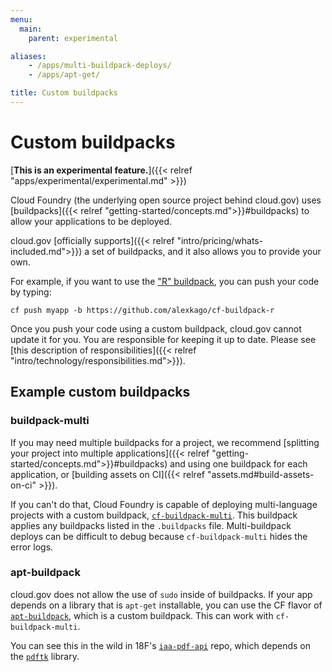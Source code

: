 ```yaml
---
menu:
  main:
    parent: experimental

aliases:
    - /apps/multi-buildpack-deploys/
    - /apps/apt-get/

title: Custom buildpacks
---
```


# Custom buildpacks
[**This is an experimental feature.**]({{< relref "apps/experimental/experimental.md" >}})

Cloud Foundry (the underlying open source project behind cloud.gov) uses [buildpacks]({{< relref "getting-started/concepts.md">}}#buildpacks) to allow your applications to be deployed.

cloud.gov [officially supports]({{< relref "intro/pricing/whats-included.md">}}) a set of buildpacks, and it also allows you to provide your own.

For example, if you want to use the ["R" buildpack](https://github.com/alexkago/cf-buildpack-r), you can push your code by typing:

`cf push myapp -b https://github.com/alexkago/cf-buildpack-r`

Once you push your code using a custom buildpack, cloud.gov cannot update it for you. You are responsible for keeping it up to date. Please see [this description of responsibilities]({{< relref "intro/technology/responsibilities.md">}}).

## Example custom buildpacks

### buildpack-multi

If you may need multiple buildpacks for a project, we recommend [splitting your project into multiple applications]({{< relref "getting-started/concepts.md">}}#buildpacks) and using one buildpack for each application, or [building assets on CI]({{< relref "assets.md#build-assets-on-ci" >}}).

If you can't do that, Cloud Foundry is capable of deploying multi-language projects with a custom buildpack, [`cf-buildpack-multi`](https://bitbucket.org/cf-utilities/cf-buildpack-multi). This buildpack applies any buildpacks listed in the `.buildpacks` file. Multi-buildpack deploys can be difficult to debug because `cf-buildpack-multi` hides the error logs.

### apt-buildpack

cloud.gov does not allow the use of `sudo` inside of buildpacks. If your app depends on a library that is `apt-get` installable, you can use the CF flavor of [`apt-buildpack`](https://github.com/pivotal-cf-experimental/apt-buildpack), which is a custom buildpack. This can work with `cf-buildpack-multi`.

You can see this in the wild in 18F's [`iaa-pdf-api`](https://github.com/18f/iaa-pdf-api) repo, which depends on the [`pdftk`](https://www.pdflabs.com/tools/pdftk-server/) library.

